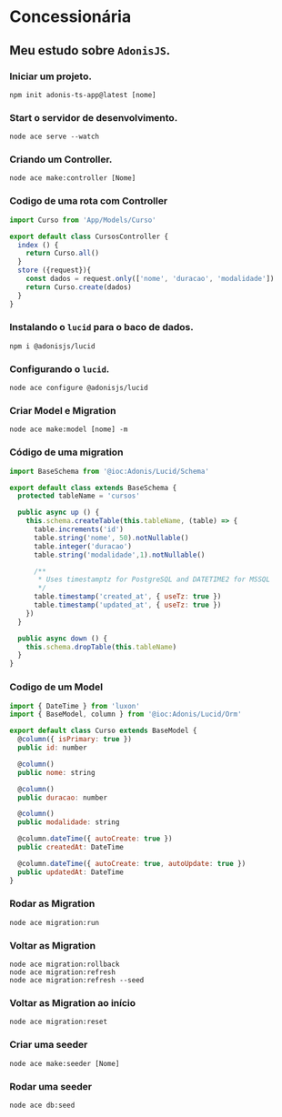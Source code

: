 # Concessionária

## Meu estudo sobre `AdonisJS`.

### Iniciar um projeto.

    npm init adonis-ts-app@latest [nome]

### Start o servidor de desenvolvimento.

    node ace serve --watch

### Criando um Controller.

    node ace make:controller [Nome]

### Codigo de uma rota com Controller
```js
import Curso from 'App/Models/Curso'

export default class CursosController {
  index () {
    return Curso.all()
  }
  store ({request}){
    const dados = request.only(['nome', 'duracao', 'modalidade'])
    return Curso.create(dados)
  }
}
```

### Instalando o `lucid` para o baco de dados.

    npm i @adonisjs/lucid

### Configurando o `lucid`.

    node ace configure @adonisjs/lucid

### Criar Model e Migration

    node ace make:model [nome] -m

### Código de uma migration

```js
import BaseSchema from '@ioc:Adonis/Lucid/Schema'

export default class extends BaseSchema {
  protected tableName = 'cursos'

  public async up () {
    this.schema.createTable(this.tableName, (table) => {
      table.increments('id')
      table.string('nome', 50).notNullable()
      table.integer('duracao')
      table.string('modalidade',1).notNullable()

      /**
       * Uses timestamptz for PostgreSQL and DATETIME2 for MSSQL
       */
      table.timestamp('created_at', { useTz: true })
      table.timestamp('updated_at', { useTz: true })
    })
  }

  public async down () {
    this.schema.dropTable(this.tableName)
  }
}
```
### Codigo de um Model

```js
import { DateTime } from 'luxon'
import { BaseModel, column } from '@ioc:Adonis/Lucid/Orm'

export default class Curso extends BaseModel {
  @column({ isPrimary: true })
  public id: number

  @column()
  public nome: string

  @column()
  public duracao: number

  @column()
  public modalidade: string

  @column.dateTime({ autoCreate: true })
  public createdAt: DateTime

  @column.dateTime({ autoCreate: true, autoUpdate: true })
  public updatedAt: DateTime
}
```

### Rodar as Migration

    node ace migration:run

### Voltar as Migration

    node ace migration:rollback
    node ace migration:refresh
    node ace migration:refresh --seed

### Voltar as Migration ao início

    node ace migration:reset

### Criar uma seeder

    node ace make:seeder [Nome]

### Rodar uma seeder

    node ace db:seed
